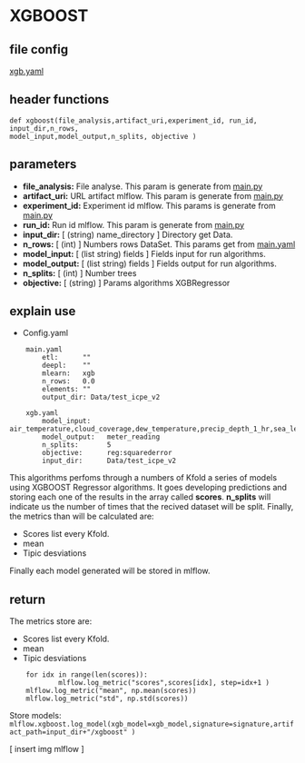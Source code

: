 # XGBOOST
## file config
[xgb.yaml](../Config/xgb.yaml)

## header functions

~~~
def xgboost(file_analysis,artifact_uri,experiment_id, run_id, input_dir,n_rows,
model_input,model_output,n_splits, objective )
~~~
## parameters
*   **file_analysis:** File analyse. This param is generate from [main.py](../main.py)
*   **artifact_uri:** URL artifact mlflow. This param is generate from [main.py](../main.py)
*   **experiment_id:** Experiment id mlflow. This params is generate from [main.py](../main.py)
*   **run_id:** Run id mlflow. This param is generate from [main.py](../main.py)
*   **input_dir:** [ (string) name_directory ] Directory get Data.
*   **n_rows:** [ (int) ] Numbers rows DataSet. This params get from [main.yaml](main.yaml)
*   **model_input:** [ (list string) fields ] Fields input for run algorithms.
*   **model_output:** [ (list string) fields ] Fields output for run algorithms.
*   **n_splits:**  [ (int) ] Number trees
*   **objective:** [ (string) ] Params algorithms XGBRegressor

## explain use

* Config.yaml

~~~
    main.yaml
        etl:      ""
        deepl:    ""
        mlearn:   xgb
        n_rows:   0.0
        elements: ""
        output_dir: Data/test_icpe_v2

    xgb.yaml
        model_input:    air_temperature,cloud_coverage,dew_temperature,precip_depth_1_hr,sea_level_pressure,meter_reading
        model_output:   meter_reading 
        n_splits:       5
        objective:      reg:squarederror
        input_dir:      Data/test_icpe_v2

~~~
This algorithms perfoms through a numbers of Kfold a series  of models using XGBOOST Regressor algorithms. It goes developing predictions and storing each one of the results in the array called **scores**.
**n_splits** will indicate us the number of times that the recived dataset will be split.  Finally, the metrics than  will be calculated are:

- Scores list every Kfold.
- mean
- Tipic desviations

Finally each model generated will be stored in mlflow.

## return

The metrics store are:
- Scores list every Kfold.
- mean
- Tipic desviations
~~~
    for idx in range(len(scores)):
            mlflow.log_metric("scores",scores[idx], step=idx+1 )
    mlflow.log_metric("mean", np.mean(scores))
    mlflow.log_metric("std", np.std(scores))
~~~
Store models:
`mlflow.xgboost.log_model(xgb_model=xgb_model,signature=signature,artifact_path=input_dir+"/xgboost" )`

[ insert img mlflow ]

